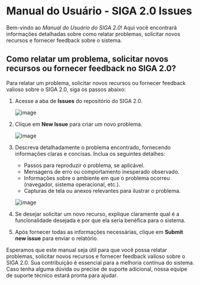 # Manual do Usuário - SIGA 2.0 Issues

Bem-vindo ao *Manual do Usuário do SIGA 2.0*! Aqui você encontrará informações detalhadas sobre como relatar problemas, solicitar novos recursos e fornecer feedback sobre o sistema.

## Como relatar um problema, solicitar novos recursos ou fornecer feedback no SIGA 2.0?

Para relatar um problema, solicitar novos recursos ou fornecer feedback valioso sobre o SIGA 2.0, siga os passos abaixo:

1. Acesse a aba de **Issues** do repositório do SIGA 2.0.

   ![image](https://github.com/ambipar/siga-cecoe-issues/assets/128208744/f38fdbdc-fd07-488f-b8e6-5c1382286d09)

2. Clique em **New Issue** para criar um novo problema.

   ![image](https://github.com/ambipar/siga-cecoe-issues/assets/128208744/8ba85ffe-bb13-4c59-84a4-4215501e4a3f)

3. Descreva detalhadamente o problema encontrado, fornecendo informações claras e concisas. Inclua os seguintes detalhes:

   - Passos para reproduzir o problema, se aplicável.
   - Mensagens de erro ou comportamento inesperado observado.
   - Informações sobre o ambiente em que o problema ocorreu (navegador, sistema operacional, etc.).
   - Capturas de tela ou anexos relevantes para ilustrar o problema.

   ![image](https://github.com/ambipar/siga-cecoe-issues/assets/128208744/712064dd-1197-4d42-bae3-c0aae20cebb8)

4. Se desejar solicitar um novo recurso, explique claramente qual é a funcionalidade desejada e por que ela seria benéfica para o sistema.

5. Após fornecer todas as informações necessárias, clique em **Submit new issue** para enviar o relatório.

Esperamos que este manual seja útil para que você possa relatar problemas, solicitar novos recursos e fornecer feedback valioso sobre o SIGA 2.0. Sua contribuição é essencial para a melhoria contínua do sistema. Caso tenha alguma dúvida ou precise de suporte adicional, nossa equipe de suporte técnico estará pronta para ajudar.
